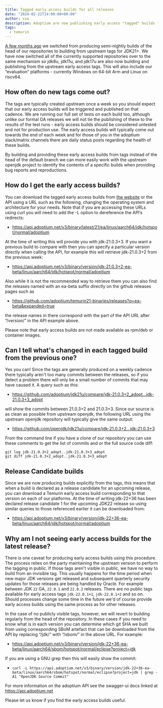 ```yaml
---
title: Tagged early access builds for all releases
date: "2024-02-21T14:00:00+00:00"
author: sxa
description: Adoptium are now publishing early access "tagged" builds for all Temurin releases
tags:
  - temurin
---
```


[A few months ago](https://adoptium.net/blog/2023/08/early-access-builds)
we switched from producing semi-nightly builds of the head of our
repositories to building from upstream tags for JDK21+.  We have now
switched all of the currently supported repositories over to the same
mechanism so jdk8u, jdk11u, and jdk17u are also now building and publishing
from the upstream early access tags.  This will also include our
“evaluation” platforms - currently Windows on 64-bit Arm and Linux on
riscv64.

## How often do new tags come out?

The tags are typically created upstream once a week so you should expect
that our early access builds will be triggered and published on that
cadence.  We are running our full set of tests on each build too, although
unlike our formal GA releases we will not tie the publishing of these to the
results of the test runs - early access builds should be considered untested
and not for production use.  The early access builds will typically come out
towards the end of each week and for those of you in the adoptium
slack/matrix channels there are daily status posts regarding the health of
these builds.

By building and providing these early access builds from tags instead of the
head of the default branch we can more easily work with the upstream openjdk
project to identify the contents of a specific builds when providing bug
reports and reproductions.

## How do I get the early access builds?

You can download the tagged early access builds from [the
website](https://adoptium.net/temurin/nightly/) or the API
using a URL such as the following, changing the operating system and
architecture for your needs.  Note that if you are accessing these URLs
using curl you will need to add the -L option to dereference the API’s
redirects:

- https://api.adoptium.net/v3/binary/latest/21/ea/linux/aarch64/jdk/hotspot/normal/adoptium

At the time of writing this will provide you with jdk-21.0.3+3.  If you want
a previous build to compare with then you can specify a particular version
directly when calling the API, for example this will retrieve jdk-21.0.3+2
from the previous week:

- https://api.adoptium.net/v3/binary/version/jdk-21.0.3+2-ea-beta/linux/aarch64/jdk/hotspot/normal/adoptium

Also while it is not the recommended way to retrieve them you can also find
the releases named with an ea-beta suffix directly on the github releases
pages such as

- https://github.com/adoptium/temurin21-binaries/releases?q=ea-beta&expanded=true

the release names in there correspond with the part of the API URL after
“/version/” in the API example above.

Please note that early access builds are not made available as rpm/deb or
container images.

## Can I tell what's changed in each tagged build from the previous one?

Yes you can!  Since the tags are generally produced on a weekly cadence
there typically aren't too many commits between the releases, so if you
detect a problem there will only be a small number of commits that may have
caused it.  A query such as this:

- https://github.com/adoptium/jdk21u/compare/jdk-21.0.3+2_adopt...jdk-21.0.3+3_adopt

will show the commits between 21.0.3+2 and 21.0.3+3.  Since our source is as
clean as possible from upstream openjdk, the following URL using the
upstream openjdk repository will typically give the same output:

- https://github.com/openjdk/jdk21u/compare/jdk-21.0.3+2...jdk-21.0.3+3

From the command line if you have a clone of our repository you can use
these comments to get the list of commits and or the full source code diff:

```
git log jdk-21.0.3+2_adopt..jdk-21.0.3+3_adopt
git diff jdk-21.0.3+2_adopt..jdk-21.0.3+3_adopt
```

## Release Candidate builds

Since we are now producing builds explicitly from the tags, this means that
when a build is declared as a release candidate for an upcoming release, you
can download a Temurin early access build corresponding to that version on
each of our platforms.  At the time of writing jdk-22+36 has been declared
release candidate 1 for the upcoming JDK22 release so using similar queries
to those referenced earlier it can be downloaded from:

- https://api.adoptium.net/v3/binary/version/jdk-22+36-ea-beta/linux/aarch64/jdk/hotspot/normal/adoptium

## Why am I not seeing early access builds for the latest release?

There is one caveat for producing early access builds using this procedure. 
The process relies on the party maintaining the upstream version to perform
the tagging in public.  If those tags aren't visible in public, we have no
way to build from an invisible tag.  This usually happens for the time
period when new major JDK versions get released and subsequent quarterly
security updates for those releases are being handled by Oracle.  For
example between JDK `22` GA, `22.0.1` and `22.0.2` releases.  There are no
public tags available for early access tags `jdk-22.0.1+1`, `jdk-22.0.1+2`
and so on.  Should processes change some time in the future we'd of course
provide early access builds using the same process as for other releases.

In the case of no publicly visible tags, however, we will revert to building
regularly from the head of the repository.  In these cases if you need to
know what is in each version you can determine which git SHA we built from
using corresponding SBoM artefact that can be downloaded from the API by
replacing “/jdk/” with “/sbom/” in the above URL.  For example:


- https://api.adoptium.net/v3/binary/version/jdk-22+36-ea-beta/linux/aarch64/sbom/hotspot/normal/eclipse?project=jdk

If you are using a GNU grep then this will easily show the commit:

- `curl -L https://api.adoptium.net/v3/binary/version/jdk-22+36-ea-beta/linux/aarch64/sbom/hotspot/normal/eclipse?project=jdk | grep -A1 "OpenJDK Source Commit"`

For more information on the adoptium API see the swagger-ui docs linked at https://api.adoptium.net

Please let us know if you find the early access builds useful.